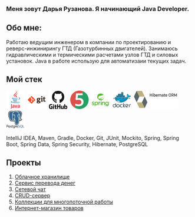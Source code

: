 ### **Меня зовут Дарья Рузанова. Я начинающий Java Developer.**

## Обо мне:
Работаю ведущим инженером в компании по проектированию и реверс-инжинирингу ГТД (Газотурбинных двигателей). Занимаюсь гидравлическими и термическими расчетами узлов ГТД и силовых установок. Java в работе использую для автоматизаии текущих задач. 

## Мой стек
<div>
  <img src="https://github.com/DariaRuzanova/Portfolio_/blob/main/images/java-original-wordmark.svg" width="50" height="50" title="Java">&nbsp
  <img src="https://github.com/DariaRuzanova/Portfolio_/blob/main/images/git-original-wordmark.svg" width="50" height="50" title="Git">&nbsp
  <img src="https://github.com/DariaRuzanova/Portfolio_/blob/main/images/github-original-wordmark.svg" width="50" height="50" title="GitHub">&nbsp
  <img src="https://github.com/DariaRuzanova/Portfolio_/blob/main/images/junit5Log.webp" width="50" height="50" title="JUnit">&nbsp
  <img src="https://github.com/DariaRuzanova/Portfolio_/blob/main/images/spring-original-wordmark.svg" width="50" height="50" title="Spring">&nbsp
  <img src="https://github.com/DariaRuzanova/Portfolio_/blob/main/images/docker-original-wordmark.svg" width="50" height="50" title="Docker">&nbsp
  <img src="https://github.com/DariaRuzanova/Portfolio_/blob/main/images/Hibernate.jpg" width="120" height="50" title="Hibernate">&nbsp
  <img src="https://github.com/DariaRuzanova/Portfolio_/blob/main/images/postgresql-original-wordmark.svg" width="50" height="50" title="PostgreSQL">&nbsp

 IntelliJ IDEA, Maven, Gradle, Docker, Git, JUnit, Mockito, Spring, Spring Boot, Spring Data, Spring Security, Hibernate, PostgreSQL

 ## Проекты

 1. [Облачное хранилище](https://github.com/DariaRuzanova/cloudStorage)
 2. [Сервис перевода денег](https://github.com/DariaRuzanova/transferMoneyService)
 3. [Сетевой чат](https://github.com/DariaRuzanova/CourseProjectNetworkChat/tree/main)
 4. [CRUD-сервер](https://github.com/DariaRuzanova/CRUD/tree/main)
 5. [Коллекции для многопоточной работы](https://github.com/DariaRuzanova/Analizer/tree/main)
 6. [Интернет-магазин товаров](https://github.com/DariaRuzanova/Patterns_SOLID/tree/main)
